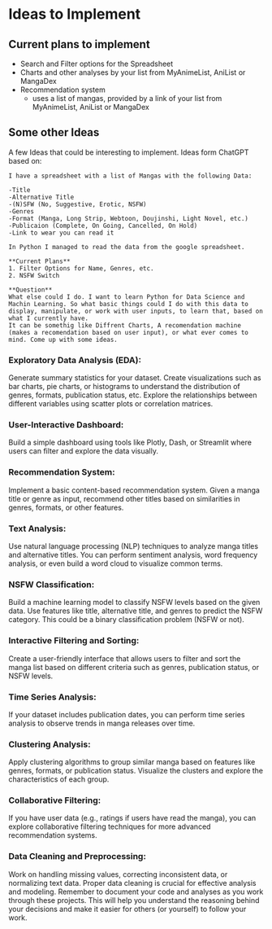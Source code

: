 # Ideas to Implement

## Current plans to implement

- Search and Filter options for the Spreadsheet
- Charts and other analyses by your list from MyAnimeList, AniList or MangaDex
- Recommendation system
    - uses a list of mangas, provided by a link of your list from MyAnimeList, AniList or MangaDex

## Some other Ideas

A few Ideas that could be interesting to implement. Ideas form ChatGPT based on:

    I have a spreadsheet with a list of Mangas with the following Data:

    -Title	
    -Alternative Title
    -(N)SFW (No, Suggestive, Erotic, NSFW)
    -Genres
    -Format	(Manga, Long Strip, Webtoon, Doujinshi, Light Novel, etc.)
    -Publicaion (Complete, On Going, Cancelled, On Hold)
    -Link to wear you can read it

    In Python I managed to read the data from the google spreadsheet. 

    **Current Plans**
    1. Filter Options for Name, Genres, etc.
    2. NSFW Switch

    **Question**
    What else could I do. I want to learn Python for Data Science and Machin Learning. So what basic things could I do with this data to display, manipulate, or work with user inputs, to learn that, based on what I currently have.
    It can be somethig like Diffrent Charts, A recomendation machine (makes a recomendation based on user input), or what ever comes to mind. Come up with some ideas.

### Exploratory Data Analysis (EDA):

Generate summary statistics for your dataset.
Create visualizations such as bar charts, pie charts, or histograms to understand the distribution of genres, formats, publication status, etc.
Explore the relationships between different variables using scatter plots or correlation matrices.


### User-Interactive Dashboard:

Build a simple dashboard using tools like Plotly, Dash, or Streamlit where users can filter and explore the data visually.


### Recommendation System:

Implement a basic content-based recommendation system. Given a manga title or genre as input, recommend other titles based on similarities in genres, formats, or other features.


### Text Analysis:

Use natural language processing (NLP) techniques to analyze manga titles and alternative titles. You can perform sentiment analysis, word frequency analysis, or even build a word cloud to visualize common terms.


### NSFW Classification:

Build a machine learning model to classify NSFW levels based on the given data. Use features like title, alternative title, and genres to predict the NSFW category. This could be a binary classification problem (NSFW or not).


### Interactive Filtering and Sorting:

Create a user-friendly interface that allows users to filter and sort the manga list based on different criteria such as genres, publication status, or NSFW levels.


### Time Series Analysis:

If your dataset includes publication dates, you can perform time series analysis to observe trends in manga releases over time.


### Clustering Analysis:

Apply clustering algorithms to group similar manga based on features like genres, formats, or publication status. Visualize the clusters and explore the characteristics of each group.


### Collaborative Filtering:

If you have user data (e.g., ratings if users have read the manga), you can explore collaborative filtering techniques for more advanced recommendation systems.


### Data Cleaning and Preprocessing:

Work on handling missing values, correcting inconsistent data, or normalizing text data. Proper data cleaning is crucial for effective analysis and modeling.
Remember to document your code and analyses as you work through these projects. This will help you understand the reasoning behind your decisions and make it easier for others (or yourself) to follow your work.
